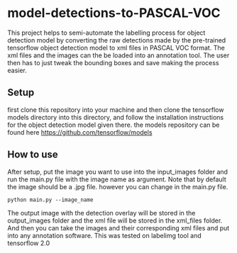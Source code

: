 # model-detections-to-PASCAL-VOC

This project helps to semi-automate the labelling process for object detection model by converting the raw detections made by the pre-trained tensorflow object detection model to xml files in PASCAL VOC format. The xml files and the images can the be loaded into an annotation tool. The user then has to just tweak the bounding boxes and save making the process easier.

## Setup

first clone this repository into your machine and then clone the tensorflow models directory into this directory, and follow the installation instructions for the object detection model given there.
the models repository can be found here https://github.com/tensorflow/models

## How to use 

After setup, put the image you want to use into the input_images folder and run the main.py file with the image name as argument. Note that by default the image should be a .jpg file. however you can change in the main.py file.
```
python main.py --image_name
```
The output image with the detection overlay will be stored in the output_images folder and the xml file will be stored in the xml_files folder. And then you can take the images and their corresponding xml files and put into any annotation software.
This was tested on labelimg tool and tensorflow 2.0

